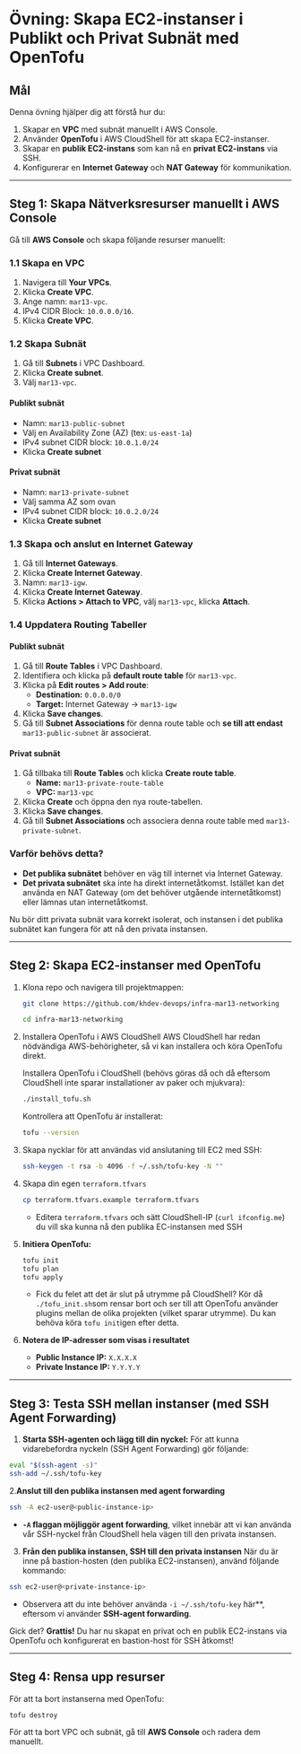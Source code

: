 # Övning: Skapa EC2-instanser i Publikt och Privat Subnät med OpenTofu

## Mål
Denna övning hjälper dig att förstå hur du:
1. Skapar en **VPC** med subnät manuellt i AWS Console.
2. Använder **OpenTofu** i AWS CloudShell för att skapa EC2-instanser.
3. Skapar en **publik EC2-instans** som kan nå en **privat EC2-instans** via SSH.
4. Konfigurerar en **Internet Gateway** och **NAT Gateway** för kommunikation.

---

## **Steg 1: Skapa Nätverksresurser manuellt i AWS Console**
Gå till **AWS Console** och skapa följande resurser manuellt:

### **1.1 Skapa en VPC**
1. Navigera till **Your VPCs**.
2. Klicka **Create VPC**.
3. Ange namn: `mar13-vpc`.
4. IPv4 CIDR Block: `10.0.0.0/16`.
5. Klicka **Create VPC**.

### **1.2 Skapa Subnät**
1. Gå till **Subnets** i VPC Dashboard.
2. Klicka **Create subnet**.
3. Välj `mar13-vpc`.

#### **Publikt subnät**
- Namn: `mar13-public-subnet`
- Välj en Availability Zone (AZ) (tex: `us-east-1a`)
- IPv4 subnet CIDR block: `10.0.1.0/24`
- Klicka **Create subnet**

#### **Privat subnät**
- Namn: `mar13-private-subnet`
- Välj samma AZ som ovan
- IPv4 subnet CIDR block: `10.0.2.0/24`
- Klicka **Create subnet**

### **1.3 Skapa och anslut en Internet Gateway**
1. Gå till **Internet Gateways**.
2. Klicka **Create Internet Gateway**.
3. Namn: `mar13-igw`.
4. Klicka **Create Internet Gateway**.
5. Klicka **Actions > Attach to VPC**, välj `mar13-vpc`, klicka **Attach**.

### **1.4 Uppdatera Routing Tabeller**
#### **Publikt subnät**
1. Gå till **Route Tables** i VPC Dashboard.
2. Identifiera och klicka på **default route table** för `mar13-vpc`.
3. Klicka på **Edit routes > Add route**:
   - **Destination:** `0.0.0.0/0`
   - **Target:** Internet Gateway → `mar13-igw`
4. Klicka **Save changes**.
5. Gå till **Subnet Associations** för denna route table och **se till att endast** `mar13-public-subnet` är associerat.

#### **Privat subnät**
1. Gå tillbaka till **Route Tables** och klicka **Create route table**.
   - **Name:** `mar13-private-route-table`
   - **VPC:** `mar13-vpc`
2. Klicka **Create** och öppna den nya route-tabellen.
3. Klicka **Save changes**.
4. Gå till **Subnet Associations** och associera denna route table med `mar13-private-subnet`.

### **Varför behövs detta?**
- **Det publika subnätet** behöver en väg till internet via Internet Gateway.
- **Det privata subnätet** ska inte ha direkt internetåtkomst. Istället kan det använda en NAT Gateway (om det behöver utgående internetåtkomst) eller lämnas utan internetåtkomst.

Nu bör ditt privata subnät vara korrekt isolerat, och instansen i det publika subnätet kan fungera för att nå den privata instansen.

---

## **Steg 2: Skapa EC2-instanser med OpenTofu**

1. Klona repo och navigera till projektmappen:
   ```bash
   git clone https://github.com/khdev-devops/infra-mar13-networking
   ```
   ```bash
   cd infra-mar13-networking
   ```

2. Installera OpenTofu i AWS CloudShell
   AWS CloudShell har redan nödvändiga AWS-behörigheter, så vi kan installera och köra OpenTofu direkt.

   Installera OpenTofu i CloudShell (behövs göras då och då eftersom CloudShell inte sparar installationer av paker och mjukvara):
   ```bash
   ./install_tofu.sh
   ```
   Kontrollera att OpenTofu är installerat:
   ```bash
   tofu --version
   ```

3. Skapa nycklar för att användas vid anslutaning till EC2 med SSH:
   ```bash
   ssh-keygen -t rsa -b 4096 -f ~/.ssh/tofu-key -N ""
   ```

4. Skapa din egen `terraform.tfvars`
   ```bash
   cp terraform.tfvars.example terraform.tfvars
   ```
   - Editera `terraform.tfvars` och sätt CloudShell-IP (`curl ifconfig.me`) du vill ska kunna nå den publika EC-instansen med SSH

5. **Initiera OpenTofu:**
   ```sh
   tofu init
   tofu plan
   tofu apply
   ```
   - Fick du felet att det är slut på utrymme på CloudShell? Kör då `./tofu_init.sh`som rensar bort och ser till att OpenTofu använder plugins mellan de olika projekten (vilket sparar utrymme). Du kan behöva köra `tofu init`igen efter detta.

6. **Notera de IP-adresser som visas i resultatet**  
   - **Public Instance IP:** `X.X.X.X`
   - **Private Instance IP:** `Y.Y.Y.Y`

---

## **Steg 3: Testa SSH mellan instanser (med SSH Agent Forwarding)**

1. **Starta SSH-agenten och lägg till din nyckel:**
För att kunna vidarebefordra nyckeln (SSH Agent Forwarding) gör följande:
```sh
eval "$(ssh-agent -s)"
ssh-add ~/.ssh/tofu-key
```

2.**Anslut till den publika instansen med agent forwarding**
```sh
ssh -A ec2-user@<public-instance-ip>
```
- **`-A` flaggan möjliggör agent forwarding**, vilket innebär att vi kan använda vår SSH-nyckel från CloudShell hela vägen till den privata instansen.

3. **Från den publika instansen, SSH till den privata instansen**
När du är inne på bastion-hosten (den publika EC2-instansen), använd följande kommando:
```sh
ssh ec2-user@<private-instance-ip>
```
- Observera att du inte behöver använda `-i ~/.ssh/tofu-key` här**, eftersom vi använder **SSH-agent forwarding**.

Gick det? **Grattis!** Du har nu skapat en privat och en publik EC2-instans via OpenTofu och konfigurerat en bastion-host för SSH åtkomst!

---

## **Steg 4: Rensa upp resurser**

För att ta bort instanserna med OpenTofu:
```sh
tofu destroy
```
För att ta bort VPC och subnät, gå till **AWS Console** och radera dem manuellt.
